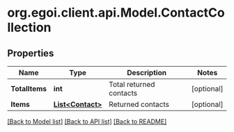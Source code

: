 
# org.egoi.client.api.Model.ContactCollection

## Properties

Name | Type | Description | Notes
------------ | ------------- | ------------- | -------------
**TotalItems** | **int** | Total returned contacts | [optional] 
**Items** | [**List&lt;Contact&gt;**](Contact.md) | Returned contacts | [optional] 

[[Back to Model list]](../README.md#documentation-for-models)
[[Back to API list]](../README.md#documentation-for-api-endpoints)
[[Back to README]](../README.md)

